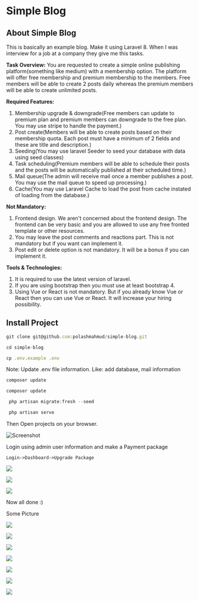# Simple Blog

## About Simple Blog

This is basically an example blog. Make it using Laravel 8. When I was interview for a job at a company they give me this tasks.

**Task Overview:**
You are requested to create a simple online publishing platform(something like medium) with a membership option. The platform will offer free membership and premium membership to the members. Free members will be able to create 2 posts daily whereas the premium members will be able to create unlimited posts.

**Required Features:**
1) Membership upgrade & downgrade(Free members can update to premium plan and premium members can downgrade to the free plan. You may use stripe to handle the payment.)
2) Post create(Members will be able to create posts based on their membership quota. Each post must have a minimum of 2 fields and these are title and description.)
3) Seeding(You may use laravel Seeder to seed your database with data using seed classes)
4) Task scheduling(Premium members will be able to schedule their posts and the posts will be automatically published at their scheduled time.)
5) Mail queue(The admin will receive mail once a member publishes a post. You may use the mail queue to speed up processing.)
6) Cache(You may use Laravel Cache to load the post from cache instated of loading from the database.)

**Not Mandatory:**
1) Frontend design. We aren't concerned about the frontend design. The frontend can be very basic and you are allowed to use any free fronted template or other resources.
2) You may leave the post comments and reactions part. This is not mandatory but if you want can implement it.
3) Post edit or delete option is not mandatory. It will be a bonus if you can implement it.

**Tools & Technologies:**
1) It is required to use the latest version of laravel.
2) If you are using bootstrap then you must use at least bootstrap 4.
3) Using Vue or React is not mandatory. But if you already know Vue or React then you can use Vue or React. It will increase your hiring possibility.

## Install Project

```javascript
git clone git@github.com:polashmahmud/simple-blog.git
```

```javascript
cd simple-blog
```

```javascript
cp .env.example .env
```

Note: Update .env file information. Like: add database, mail information

```javascript
composer update
```

```javascript
composer update
```

```javascript
 php artisan migrate:fresh --seed
```

```javascript
 php artisan serve
```

Then Open projects on your browser. 

![Screenshot](../main/public/images/readme/1.png)

Login using admin user information and make a Payment package

`Login->Dashboard->Upgrade Package`

![](/Users/polashmahmud/Learn/simple-blog/public/images/readme/2.png)

![](/Users/polashmahmud/Learn/simple-blog/public/images/readme/3.png)

![](/Users/polashmahmud/Learn/simple-blog/public/images/readme/4.png)

Now all done :)

Some Picture

![](/Users/polashmahmud/Learn/simple-blog/public/images/readme/5.png)

![](/Users/polashmahmud/Learn/simple-blog/public/images/readme/6.png)

![](/Users/polashmahmud/Learn/simple-blog/public/images/readme/7.png)

![](/Users/polashmahmud/Learn/simple-blog/public/images/readme/8.png)

![](/Users/polashmahmud/Learn/simple-blog/public/images/readme/9.png)

![](/Users/polashmahmud/Learn/simple-blog/public/images/readme/10.png)

![](/Users/polashmahmud/Learn/simple-blog/public/images/readme/11.png)

